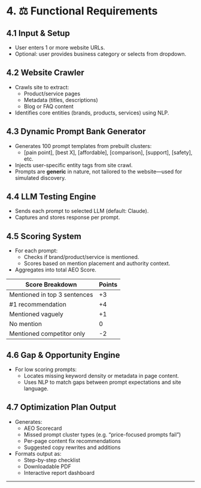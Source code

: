 # 4. ⚖️ Functional Requirements

## 4.1 Input & Setup

- User enters 1 or more website URLs.
- Optional: user provides business category or selects from dropdown.

## 4.2 Website Crawler

- Crawls site to extract:
  - Product/service pages
  - Metadata (titles, descriptions)
  - Blog or FAQ content
- Identifies core entities (brands, products, services) using NLP.

## 4.3 Dynamic Prompt Bank Generator

- Generates 100 prompt templates from prebuilt clusters:
  - [pain point], [best X], [affordable], [comparison], [support], [safety], etc.
- Injects user-specific entity tags from site crawl.
- Prompts are **generic** in nature, not tailored to the website—used for simulated discovery.

## 4.4 LLM Testing Engine

- Sends each prompt to selected LLM (default: Claude).
- Captures and stores response per prompt.

## 4.5 Scoring System

- For each prompt:
  - Checks if brand/product/service is mentioned.
  - Scores based on mention placement and authority context.
- Aggregates into total AEO Score.

| Score Breakdown              | Points |
| ---------------------------- | ------ |
| Mentioned in top 3 sentences | +3     |
| #1 recommendation            | +4     |
| Mentioned vaguely            | +1     |
| No mention                   | 0      |
| Mentioned competitor only    | -2     |

## 4.6 Gap & Opportunity Engine

- For low scoring prompts:
  - Locates missing keyword density or metadata in page content.
  - Uses NLP to match gaps between prompt expectations and site language.

## 4.7 Optimization Plan Output

- Generates:
  - AEO Scorecard
  - Missed prompt cluster types (e.g. “price-focused prompts fail”)
  - Per-page content fix recommendations
  - Suggested copy rewrites and additions
- Formats output as:
  - Step-by-step checklist
  - Downloadable PDF
  - Interactive report dashboard

---
